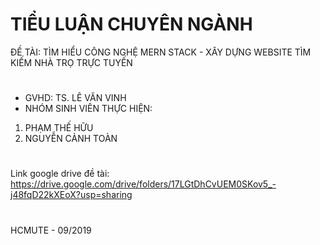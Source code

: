 # TIỂU LUẬN CHUYÊN NGÀNH
ĐỀ TÀI: TÌM HIỂU CÔNG NGHỆ MERN STACK - XÂY DỰNG WEBSITE TÌM KIẾM NHÀ TRỌ TRỰC TUYẾN
# 
- GVHD: TS. LÊ VĂN VINH
- NHÓM SINH VIÊN THỰC HIỆN:
1. PHẠM THẾ HỮU
2. NGUYỄN CẢNH TOÀN
# 
Link google drive đề tài:
https://drive.google.com/drive/folders/17LGtDhCvUEM0SKov5_-j48fqD22kXEoX?usp=sharing
#
HCMUTE - 09/2019
